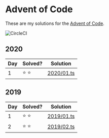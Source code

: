 # Advent of Code

These are my solutions for the [Advent of Code](https://adventofcode.com/).

![CircleCI](https://img.shields.io/circleci/build/github/matthewtole/advent-of-code?style=for-the-badge)

## 2020

| Day | Solved?       | Solution                                                                         |
| --- | ------------- | -------------------------------------------------------------------------------- |
| 1   | :star: :star: | [2020/01.ts](https://github.com/matthewtole/advent-of-code/blob/main/2020/01.ts) |

## 2019

| Day | Solved?       | Solution                                                                         |
| --- | ------------- | -------------------------------------------------------------------------------- |
| 1   | :star: :star: | [2019/01.ts](https://github.com/matthewtole/advent-of-code/blob/main/2019/01.ts) |
| 2   | :star: :star: | [2019/02.ts](https://github.com/matthewtole/advent-of-code/blob/main/2019/02.ts) |
